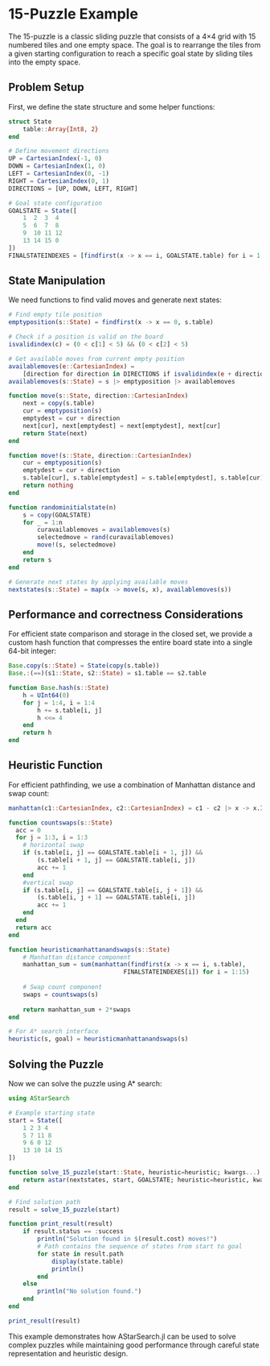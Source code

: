 # 15-Puzzle Example

The 15-puzzle is a classic sliding puzzle that consists of a 4×4 grid with 15 numbered tiles and one empty space. The goal is to rearrange the tiles from a given starting configuration to reach a specific goal state by sliding tiles into the empty space.

## Problem Setup

First, we define the state structure and some helper functions:

```julia
struct State
    table::Array{Int8, 2}
end

# Define movement directions
UP = CartesianIndex(-1, 0)
DOWN = CartesianIndex(1, 0)
LEFT = CartesianIndex(0, -1)
RIGHT = CartesianIndex(0, 1)
DIRECTIONS = [UP, DOWN, LEFT, RIGHT]

# Goal state configuration
GOALSTATE = State([
    1  2  3  4
    5  6  7  8
    9  10 11 12
    13 14 15 0
])
FINALSTATEINDEXES = [findfirst(x -> x == i, GOALSTATE.table) for i = 1:15]
```

## State Manipulation

We need functions to find valid moves and generate next states:

```julia
# Find empty tile position
emptyposition(s::State) = findfirst(x -> x == 0, s.table)

# Check if a position is valid on the board
isvalidindex(c) = (0 < c[1] < 5) && (0 < c[2] < 5)

# Get available moves from current empty position
availablemoves(e::CartesianIndex) = 
    [direction for direction in DIRECTIONS if isvalidindex(e + direction)]
availablemoves(s::State) = s |> emptyposition |> availablemoves

function move(s::State, direction::CartesianIndex)
    next = copy(s.table)
    cur = emptyposition(s)
    emptydest = cur + direction
    next[cur], next[emptydest] = next[emptydest], next[cur]
    return State(next)
end

function move!(s::State, direction::CartesianIndex)
    cur = emptyposition(s)
    emptydest = cur + direction
    s.table[cur], s.table[emptydest] = s.table[emptydest], s.table[cur]
    return nothing
end

function randominitialstate(n)
    s = copy(GOALSTATE)
    for _ = 1:n
        curavailablemoves = availablemoves(s)
        selectedmove = rand(curavailablemoves)
        move!(s, selectedmove)
    end
    return s
end

# Generate next states by applying available moves
nextstates(s::State) = map(x -> move(s, x), availablemoves(s))
```

## Performance and correctness Considerations

For efficient state comparison and storage in the closed set, we provide a custom hash function that compresses the entire board state into a single 64-bit integer:

```julia
Base.copy(s::State) = State(copy(s.table))
Base.:(==)(s1::State, s2::State) = s1.table == s2.table

function Base.hash(s::State)
    h = UInt64(0)
    for j = 1:4, i = 1:4
        h += s.table[i, j]
        h <<= 4
    end
    return h
end
```

## Heuristic Function

For efficient pathfinding, we use a combination of Manhattan distance and swap count:

```julia
manhattan(c1::CartesianIndex, c2::CartesianIndex) = c1 - c2 |> x -> x.I .|> abs |> sum

function countswaps(s::State)
  acc = 0
  for j = 1:3, i = 1:3
    # horizontal swap
    if (s.table[i, j] == GOALSTATE.table[i + 1, j]) &&
        (s.table[i + 1, j] == GOALSTATE.table[i, j])
        acc += 1
    end
    #vertical swap
    if (s.table[i, j] == GOALSTATE.table[i, j + 1]) &&
        (s.table[i, j + 1] == GOALSTATE.table[i, j])
        acc += 1
    end
  end
  return acc
end

function heuristicmanhattanandswaps(s::State)
    # Manhattan distance component
    manhattan_sum = sum(manhattan(findfirst(x -> x == i, s.table), 
                                FINALSTATEINDEXES[i]) for i = 1:15)
    
    # Swap count component
    swaps = countswaps(s)
    
    return manhattan_sum + 2*swaps
end

# For A* search interface
heuristic(s, goal) = heuristicmanhattanandswaps(s)
```

## Solving the Puzzle

Now we can solve the puzzle using A* search:

```julia
using AStarSearch

# Example starting state
start = State([
    1 2 3 4
    5 7 11 8
    9 6 0 12
    13 10 14 15
])

function solve_15_puzzle(start::State, heuristic=heuristic; kwargs...)
    return astar(nextstates, start, GOALSTATE; heuristic=heuristic, kwargs...)
end

# Find solution path
result = solve_15_puzzle(start)

function print_result(result)
    if result.status == :success
        println("Solution found in $(result.cost) moves!")
        # Path contains the sequence of states from start to goal
        for state in result.path
            display(state.table)
            println()
        end
    else
        println("No solution found.")
    end
end

print_result(result)
```

This example demonstrates how AStarSearch.jl can be used to solve complex puzzles while maintaining good performance through careful state representation and heuristic design.
